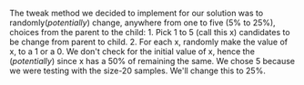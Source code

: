 The tweak method we decided to implement for our solution was to randomly(*potentially*)
change, anywhere from one to five (5% to 25%), choices from the parent to the child:
	1. Pick 1 to 5 (call this x) candidates to  be change from parent to child.
	2. For each x, randomly make the value of x, to a 1 or a 0.
We don't check for the initial value of x, hence the (*potentially*) since x has 
a 50% of remaining the same. 
We chose 5 because we were testing with the size-20 samples. We'll change this to 25%.
  
